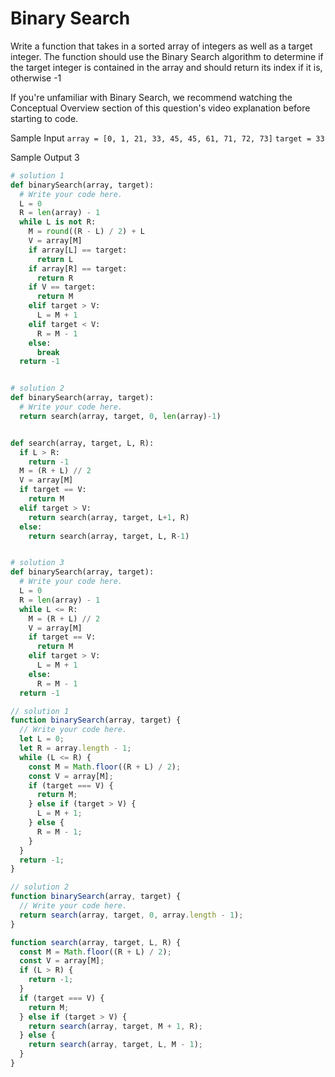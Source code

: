 # Binary Search

Write a function that takes in a sorted array of integers as well as a target
integer. The function should use the Binary Search algorithm to determine if
the target integer is contained in the array and should return its index if it
is, otherwise -1

If you're unfamiliar with Binary Search, we recommend watching the Conceptual
Overview section of this question's video explanation before starting to code.

Sample Input
`array = [0, 1, 21, 33, 45, 45, 61, 71, 72, 73]`
`target = 33`

Sample Output
3

```python
# solution 1
def binarySearch(array, target):
  # Write your code here.
  L = 0
  R = len(array) - 1
  while L is not R:
    M = round((R - L) / 2) + L
    V = array[M]
    if array[L] == target:
      return L
    if array[R] == target:
      return R
    if V == target:
      return M
    elif target > V:
      L = M + 1
    elif target < V:
      R = M - 1
    else:
      break
  return -1


# solution 2
def binarySearch(array, target):
  # Write your code here.
  return search(array, target, 0, len(array)-1)


def search(array, target, L, R):
  if L > R:
    return -1
  M = (R + L) // 2
  V = array[M]
  if target == V:
    return M
  elif target > V:
    return search(array, target, L+1, R)
  else:
    return search(array, target, L, R-1)


# solution 3
def binarySearch(array, target):
  # Write your code here.
  L = 0
  R = len(array) - 1
  while L <= R:
    M = (R + L) // 2
    V = array[M]
    if target == V:
      return M
    elif target > V:
      L = M + 1
    else:
      R = M - 1
  return -1
```

```javascript
// solution 1
function binarySearch(array, target) {
  // Write your code here.
  let L = 0;
  let R = array.length - 1;
  while (L <= R) {
    const M = Math.floor((R + L) / 2);
    const V = array[M];
    if (target === V) {
      return M;
    } else if (target > V) {
      L = M + 1;
    } else {
      R = M - 1;
    }
  }
  return -1;
}

// solution 2
function binarySearch(array, target) {
  // Write your code here.
  return search(array, target, 0, array.length - 1);
}

function search(array, target, L, R) {
  const M = Math.floor((R + L) / 2);
  const V = array[M];
  if (L > R) {
    return -1;
  }
  if (target === V) {
    return M;
  } else if (target > V) {
    return search(array, target, M + 1, R);
  } else {
    return search(array, target, L, M - 1);
  }
}
```

